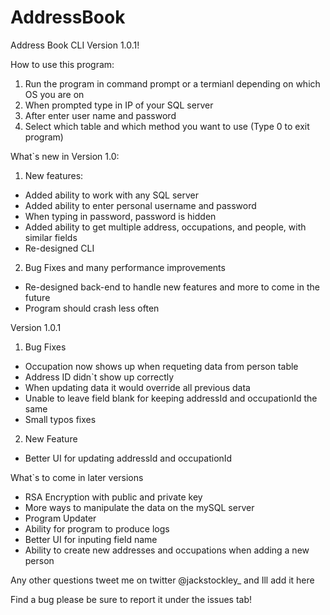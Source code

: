 # AddressBook
Address Book CLI Version 1.0.1!

How to use this program:
1. Run the program in command prompt or a termianl depending on which OS you are on
2. When prompted type in IP of your SQL server
3. After enter user name and password
4. Select which table and which method you want to use (Type 0 to exit program)

What`s new in Version 1.0:
1. New features:
  - Added ability to work with any SQL server
  - Added ability to enter personal username and password
  - When typing in password, password is hidden
  - Added ability to get multiple address, occupations, and people, with similar fields
  - Re-designed CLI
2. Bug Fixes and many performance improvements
  - Re-designed back-end to handle new features and more to come in the future
  - Program should crash less often
  
Version 1.0.1
1. Bug Fixes
  - Occupation now shows up when requeting data from person table
  - Address ID didn`t show up correctly
  - When updating data it would override all previous data
  - Unable to leave field blank for keeping addressId and occupationId the same
  - Small typos fixes
2. New Feature
  - Better UI for updating addressId and occupationId
  
What`s to come in later versions
  - RSA Encryption with public and private key
  - More ways to manipulate the data on the mySQL server
  - Program Updater
  - Ability for program to produce logs
  - Better UI for inputing field name
  - Ability to create new addresses and occupations when adding a new person

Any other questions tweet me on twitter @jackstockley_ and Ill add it here

Find a bug please be sure to report it under the issues tab!
